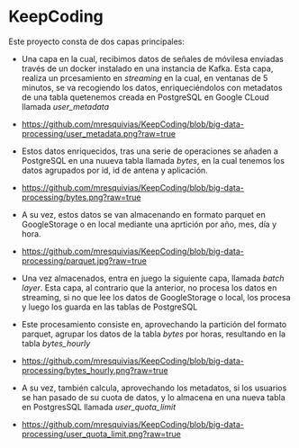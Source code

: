 # KeepCoding

Este proyecto consta de dos capas principales:
  - Una capa en la cual, recibimos datos de señales de móvilesa enviadas través de un docker instalado en una instancia de Kafka. Esta capa, realiza un prcesamiento en *streaming* en la cual, en ventanas de 5 minutos, se va recogiendo los datos, enriqueciéndolos con metadatos de una tabla quetenemos creada en PostgreSQL en Google CLoud llamada *user_metadata*
  - https://github.com/mresquivias/KeepCoding/blob/big-data-processing/user_metadata.png?raw=true

  - Estos datos enriquecidos, tras una serie de operaciones se añaden a PostgreSQL en una nuueva tabla llamada *bytes*, en la cual tenemos los datos agrupados por id, id de antena y aplicación.
  - https://github.com/mresquivias/KeepCoding/blob/big-data-processing/bytes.png?raw=true

  - A su vez, estos datos se van almacenando en formato parquet en GoogleStorage o en local mediante una aprtición por año, mes, día y hora.
  - https://github.com/mresquivias/KeepCoding/blob/big-data-processing/parquet.jpg?raw=true

  - Una vez almacenados, entra en juego la siguiente capa, llamada *batch layer*. Esta capa, al contrario que la anterior, no procesa los datos en streaming, si no que lee los datos de GoogleStorage o local, los procesa y luego los guarda en las tablas de PostgreSQL
  - Este procesamiento consiste en, aprovechando la partición del formato parquet, agrupar los datos de la tabla *bytes* por horas, resultando en la tabla *bytes_hourly*
  - https://github.com/mresquivias/KeepCoding/blob/big-data-processing/bytes_hourly.png?raw=true

  - A su vez, también calcula, aprovechando los metadatos, si los usuarios se han pasado de su cuota de datos, y lo almacena en una nueva tabla en PostgresSQL llamada *user_quota_limit*
  - https://github.com/mresquivias/KeepCoding/blob/big-data-processing/user_quota_limit.png?raw=true

